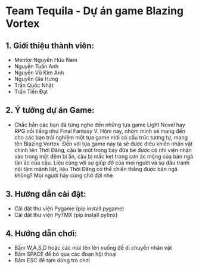 # Team Tequila - Dự án game Blazing Vortex
## 1. Giới thiệu thành viên:
- Mentor:Nguyễn Hữu Nam
- Nguyễn Tuấn Anh
- Nguyễn Vũ Kim Anh
- Nguyễn Gia Hưng
- Trần Quốc Nhật
- Trần Tiến Đạt

## 2. Ý tưởng dự án Game:
- Chắc hẳn các bạn đã từng nghe đến những tựa game Light Novel hay RPG nổi tiếng như Final Fantasy V. Hôm nay, nhóm mình sẽ mang đến cho các bạn trải nghiệm một tựa game mới có cấu trúc tương tự, mang tên Blazing Vortex. Đến với tựa game này ta sẽ được điều khiển nhân vật chính tên Thời Đăng, cậu là một trong bảy đứa bé được cô nhi viện nhận vào trong một đêm bí ẩn, cậu bị mắc kẹt trong cơn ác mộng của bản ngã tàn ác của cậu. Liệu cùng với sự giúp đỡ của mọi người và sự đấu tranh nội tâm mãnh liệt, liệu Thời Đăng có thể chiến thắng được bản ngã không? Mọi người hãy cùng chờ đợi nhé

## 3. Hướng dẫn cài đặt:
- Cài đặt thư viện Pygame (pip install pygame)
- Cài đặt thư viện PyTMX (pip install pytmx)

## 4. Hướng dẫn chơi:
- Bấm W,A,S,D hoặc các mũi tên lên xuống để di chuyển nhân vật
- Bấm SPACE để bỏ qua các đoạn hội thoại
- Bấm ESC để tạm dừng trò chơi

